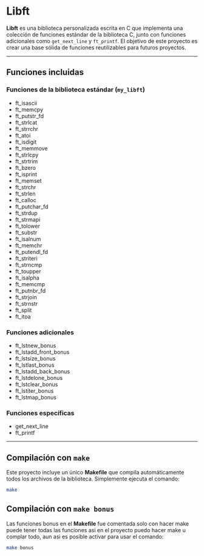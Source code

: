 # Libft

**Libft** es una biblioteca personalizada escrita en C que implementa una colección de funciones estándar de la biblioteca C, junto con funciones adicionales como `get_next_line` y `ft_printf`. El objetivo de este proyecto es crear una base sólida de funciones reutilizables para futuros proyectos.

---

## Funciones incluidas

### Funciones de la biblioteca estándar (`my_libft`)
- ft_isascii
- ft_memcpy
- ft_putstr_fd
- ft_strlcat
- ft_strrchr
- ft_atoi
- ft_isdigit
- ft_memmove
- ft_strlcpy
- ft_strtrim
- ft_bzero
- ft_isprint
- ft_memset
- ft_strchr
- ft_strlen
- ft_calloc
- ft_putchar_fd
- ft_strdup
- ft_strmapi
- ft_tolower
- ft_substr
- ft_isalnum
- ft_memchr
- ft_putendl_fd
- ft_striteri
- ft_strncmp
- ft_toupper
- ft_isalpha
- ft_memcmp
- ft_putnbr_fd
- ft_strjoin
- ft_strnstr
- ft_split
- ft_itoa

### Funciones adicionales
- ft_lstnew_bonus
- ft_lstadd_front_bonus
- ft_lstsize_bonus
- ft_lstlast_bonus
- ft_lstadd_back_bonus
- ft_lstdelone_bonus
- ft_lstclear_bonus
- ft_lstiter_bonus
- ft_lstmap_bonus

### Funciones específicas
- get_next_line
- ft_printf

---
## Compilación con `make`

Este proyecto incluye un único **Makefile** que compila automáticamente todos los archivos de la biblioteca. Simplemente ejecuta el comando:

```bash
make
```
## Compilación con `make bonus`

Las funciones bonus en el **Makefile** fue comentada solo con hacer make puede tener todas las funciones asi en el proyecto puedo hacer make u complar todo, aun asi es posible activar para usar el comando:

```bash
make bonus
```